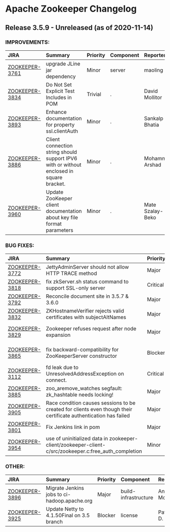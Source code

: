 
<!---
# Licensed to the Apache Software Foundation (ASF) under one
# or more contributor license agreements.  See the NOTICE file
# distributed with this work for additional information
# regarding copyright ownership.  The ASF licenses this file
# to you under the Apache License, Version 2.0 (the
# "License"); you may not use this file except in compliance
# with the License.  You may obtain a copy of the License at
#
#     http://www.apache.org/licenses/LICENSE-2.0
#
# Unless required by applicable law or agreed to in writing, software
# distributed under the License is distributed on an "AS IS" BASIS,
# WITHOUT WARRANTIES OR CONDITIONS OF ANY KIND, either express or implied.
# See the License for the specific language governing permissions and
# limitations under the License.
-->
# Apache Zookeeper Changelog

## Release 3.5.9 - Unreleased (as of 2020-11-14)



### IMPROVEMENTS:

| JIRA | Summary | Priority | Component | Reporter | Contributor |
|:---- |:---- | :--- |:---- |:---- |:---- |
| [ZOOKEEPER-3761](https://issues.apache.org/jira/browse/ZOOKEEPER-3761) | upgrade JLine jar dependency |  Minor | server | maoling |  |
| [ZOOKEEPER-3834](https://issues.apache.org/jira/browse/ZOOKEEPER-3834) | Do Not Set Explicit Test Includes in POM |  Trivial | . | David Mollitor | David Mollitor |
| [ZOOKEEPER-3893](https://issues.apache.org/jira/browse/ZOOKEEPER-3893) | Enhance documentation for property ssl.clientAuth |  Minor | . | Sankalp Bhatia | Sankalp Bhatia |
| [ZOOKEEPER-3886](https://issues.apache.org/jira/browse/ZOOKEEPER-3886) | Client connection string should support IPV6 with or without enclosed in square bracket. |  Minor | . | Mohammad Arshad | Mohammad Arshad |
| [ZOOKEEPER-3960](https://issues.apache.org/jira/browse/ZOOKEEPER-3960) | Update ZooKeeper client documentation about key file format parameters |  Minor | . | Mate Szalay-Beko | Mate Szalay-Beko |


### BUG FIXES:

| JIRA | Summary | Priority | Component | Reporter | Contributor |
|:---- |:---- | :--- |:---- |:---- |:---- |
| [ZOOKEEPER-3772](https://issues.apache.org/jira/browse/ZOOKEEPER-3772) | JettyAdminServer should not allow HTTP TRACE method |  Major | . | Jinjiang Ling |  |
| [ZOOKEEPER-3818](https://issues.apache.org/jira/browse/ZOOKEEPER-3818) | fix zkServer.sh status command to support SSL-only server |  Critical | security | Aishwarya Soni | lujie |
| [ZOOKEEPER-3792](https://issues.apache.org/jira/browse/ZOOKEEPER-3792) | Reconcile document site in 3.5.7 & 3.6.0 |  Major | documentation | Zili Chen | Norbert Kalmár |
| [ZOOKEEPER-3832](https://issues.apache.org/jira/browse/ZOOKEEPER-3832) | ZKHostnameVerifier rejects valid certificates with subjectAltNames |  Major | server | Andor Molnar | Andor Molnar |
| [ZOOKEEPER-3829](https://issues.apache.org/jira/browse/ZOOKEEPER-3829) | Zookeeper refuses request after node expansion |  Major | server | benwang li | Mate Szalay-Beko |
| [ZOOKEEPER-3865](https://issues.apache.org/jira/browse/ZOOKEEPER-3865) | fix backward-compatibility for ZooKeeperServer constructor |  Blocker | . | Mate Szalay-Beko | Mate Szalay-Beko |
| [ZOOKEEPER-3112](https://issues.apache.org/jira/browse/ZOOKEEPER-3112) | fd leak due to UnresolvedAddressException on connect. |  Critical | java client | Tianzhou Wang |  |
| [ZOOKEEPER-3885](https://issues.apache.org/jira/browse/ZOOKEEPER-3885) | zoo\_aremove\_watches segfault: zk\_hashtable needs locking! |  Major | c client | Tudor Bosman |  |
| [ZOOKEEPER-3905](https://issues.apache.org/jira/browse/ZOOKEEPER-3905) | Race condition causes sessions to be created for clients even though their certificate authentication has failed |  Major | . | Karan Mehta | Andor Molnar |
| [ZOOKEEPER-3801](https://issues.apache.org/jira/browse/ZOOKEEPER-3801) | Fix Jenkins link in pom |  Major | build | Christopher Tubbs | Christopher Tubbs |
| [ZOOKEEPER-3954](https://issues.apache.org/jira/browse/ZOOKEEPER-3954) | use of uninitialized data in zookeeper-client/zookeeper-client-c/src/zookeeper.c:free\_auth\_completion |  Minor | c client | Michael Hudson-Doyle | Damien Diederen |


### OTHER:

| JIRA | Summary | Priority | Component | Reporter | Contributor |
|:---- |:---- | :--- |:---- |:---- |:---- |
| [ZOOKEEPER-3896](https://issues.apache.org/jira/browse/ZOOKEEPER-3896) | Migrate Jenkins jobs to ci-hadoop.apache.org |  Major | build-infrastructure | Andor Molnar | Andor Molnar |
| [ZOOKEEPER-3925](https://issues.apache.org/jira/browse/ZOOKEEPER-3925) | Update Netty to 4.1.50Final on 3.5 branch |  Blocker | license | Patrick D. Hunt | Enrico Olivelli |


